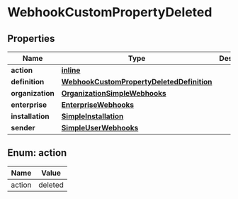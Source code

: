 
# WebhookCustomPropertyDeleted

## Properties
Name | Type | Description | Notes
------------ | ------------- | ------------- | -------------
**action** | [**inline**](#Action) |  | 
**definition** | [**WebhookCustomPropertyDeletedDefinition**](WebhookCustomPropertyDeletedDefinition.md) |  | 
**organization** | [**OrganizationSimpleWebhooks**](OrganizationSimpleWebhooks.md) |  | 
**enterprise** | [**EnterpriseWebhooks**](EnterpriseWebhooks.md) |  |  [optional]
**installation** | [**SimpleInstallation**](SimpleInstallation.md) |  |  [optional]
**sender** | [**SimpleUserWebhooks**](SimpleUserWebhooks.md) |  |  [optional]


<a id="Action"></a>
## Enum: action
Name | Value
---- | -----
action | deleted



